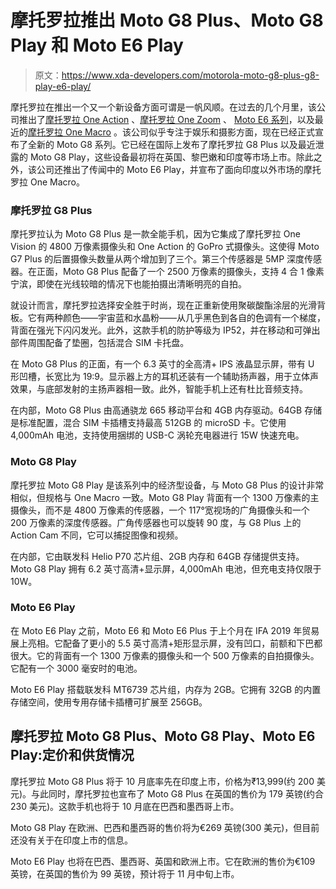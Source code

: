 # 摩托罗拉推出 Moto G8 Plus、Moto G8 Play 和 Moto E6 Play

> 原文：<https://www.xda-developers.com/motorola-moto-g8-plus-g8-play-e6-play/>

摩托罗拉在推出一个又一个新设备方面可谓是一帆风顺。在过去的几个月里，该公司推出了[摩托罗拉 One Action](https://www.xda-developers.com/motorola-one-action-review/) 、[摩托罗拉 One Zoom](https://www.xda-developers.com/hands-on-motorola-one-zoom-moto-e6-plus/) 、 [Moto E6 系列](https://www.xda-developers.com/moto-e6-plus-announced-ifa-2019/)，以及最近的[摩托罗拉 One Macro](https://www.xda-developers.com/motorola-one-macro-launches-with-budget-specs-and-a-macro-camera/) 。该公司似乎专注于娱乐和摄影方面，现在已经正式宣布了全新的 Moto G8 系列。它已经在国际上发布了摩托罗拉 G8 Plus 以及最近泄露的 Moto G8 Play，这些设备最初将在英国、黎巴嫩和印度等市场上市。除此之外，该公司还推出了传闻中的 Moto E6 Play，并宣布了面向印度以外市场的摩托罗拉 One Macro。

### 摩托罗拉 G8 Plus

摩托罗拉认为 Moto G8 Plus 是一款全能手机，因为它集成了摩托罗拉 One Vision 的 4800 万像素摄像头和 One Action 的 GoPro 式摄像头。这使得 Moto G7 Plus 的后置摄像头数量从两个增加到了三个。第三个传感器是 5MP 深度传感器。在正面，Moto G8 Plus 配备了一个 2500 万像素的摄像头，支持 4 合 1 像素宁滨，即使在光线较暗的情况下也能拍摄出清晰明亮的自拍。

就设计而言，摩托罗拉选择安全胜于时尚，现在正重新使用聚碳酸酯涂层的光滑背板。它有两种颜色——宇宙蓝和水晶粉——从几乎黑色到各自的色调有一个梯度，背面在强光下闪闪发光。此外，这款手机的防护等级为 IP52，并在移动和可弹出部件周围配备了垫圈，包括混合 SIM 卡托盘。

在 Moto G8 Plus 的正面，有一个 6.3 英寸的全高清+ IPS 液晶显示屏，带有 U 形凹槽，长宽比为 19:9。显示器上方的耳机还装有一个辅助扬声器，用于立体声效果，与底部发射的主扬声器相一致。此外，智能手机上还有杜比音频支持。

在内部，Moto G8 Plus 由高通骁龙 665 移动平台和 4GB 内存驱动。64GB 存储是标准配置，混合 SIM 卡插槽支持最高 512GB 的 microSD 卡。它使用 4,000mAh 电池，支持使用捆绑的 USB-C 涡轮充电器进行 15W 快速充电。

### Moto G8 Play

摩托罗拉 Moto G8 Play 是该系列中的经济型设备，与 Moto G8 Plus 的设计非常相似，但规格与 One Macro 一致。Moto G8 Play 背面有一个 1300 万像素的主摄像头，而不是 4800 万像素的传感器，一个 117°宽视场的广角摄像头和一个 200 万像素的深度传感器。广角传感器也可以旋转 90 度，与 G8 Plus 上的 Action Cam 不同，它可以捕捉图像和视频。

在内部，它由联发科 Helio P70 芯片组、2GB 内存和 64GB 存储提供支持。Moto G8 Play 拥有 6.2 英寸高清+显示屏，4,000mAh 电池，但充电支持仅限于 10W。

### Moto E6 Play

在 Moto E6 Play 之前，Moto E6 和 Moto E6 Plus 于上个月在 IFA 2019 年贸易展上亮相。它配备了更小的 5.5 英寸高清+矩形显示屏，没有凹口，前额和下巴都很大。它的背面有一个 1300 万像素的摄像头和一个 500 万像素的自拍摄像头。它配有一个 3000 毫安时的电池。

Moto E6 Play 搭载联发科 MT6739 芯片组，内存为 2GB。它拥有 32GB 的内置存储空间，使用专用存储卡插槽可扩展至 256GB。

## 摩托罗拉 Moto G8 Plus、Moto G8 Play、Moto E6 Play:定价和供货情况

摩托罗拉 Moto G8 Plus 将于 10 月底率先在印度上市，价格为₹13,999(约 200 美元)。与此同时，摩托罗拉也宣布了 Moto G8 Plus 在英国的售价为 179 英镑(约合 230 美元)。这款手机也将于 10 月底在巴西和墨西哥上市。

Moto G8 Play 在欧洲、巴西和墨西哥的售价将为€269 英镑(300 美元)，但目前还没有关于在印度上市的信息。

Moto E6 Play 也将在巴西、墨西哥、英国和欧洲上市。它在欧洲的售价为€109 英镑，在英国的售价为 99 英镑，预计将于 11 月中旬上市。